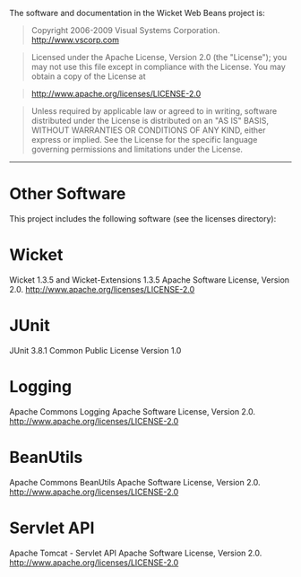 The software and documentation in the Wicket Web Beans project is:

> Copyright 2006-2009 Visual Systems Corporation.
> http://www.vscorp.com

> Licensed under the Apache License, Version 2.0 (the "License");
> you may not use this file except in compliance with the License.
> You may obtain a copy of the License at

> http://www.apache.org/licenses/LICENSE-2.0

> Unless required by applicable law or agreed to in writing, software
> distributed under the License is distributed on an "AS IS" BASIS,
> WITHOUT WARRANTIES OR CONDITIONS OF ANY KIND, either express or implied.
> See the License for the specific language governing permissions and
> limitations under the License.

---

# Other Software #
This project includes the following software (see the licenses directory):

# Wicket #
Wicket 1.3.5 and Wicket-Extensions 1.3.5
Apache Software License, Version 2.0.
http://www.apache.org/licenses/LICENSE-2.0

# JUnit #
JUnit 3.8.1
Common Public License Version 1.0

# Logging #
Apache Commons Logging
Apache Software License, Version 2.0.
http://www.apache.org/licenses/LICENSE-2.0

# BeanUtils #
Apache Commons BeanUtils
Apache Software License, Version 2.0.
http://www.apache.org/licenses/LICENSE-2.0

# Servlet API #
Apache Tomcat - Servlet API
Apache Software License, Version 2.0.
http://www.apache.org/licenses/LICENSE-2.0